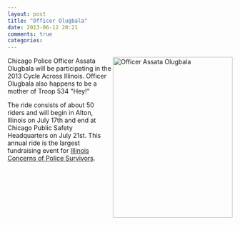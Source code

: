 ```yaml
---
layout: post
title: "Officer Olugbala"
date: 2013-06-12 20:21
comments: true
categories: 
---
```

<img src="/images/bike-ride.jpg" width="268" height="360" align="right" title="Officer Assata Olugbala" alt="Officer Assata Olugbala">
Chicago Police Officer Assata Olugbala will be participating in the 2013 Cycle Across Illinois. Officer Olugbala also happens to be a mother of Troop 534 "Hey!"

The ride consists of about 50 riders and will begin in Alton, Illinois on July 17th and end at Chicago Public Safety Headquarters on July 21st. This annual ride is the largest fundraising event for [Illinois Concerns of Police Survivors](http://ilcops.org).
